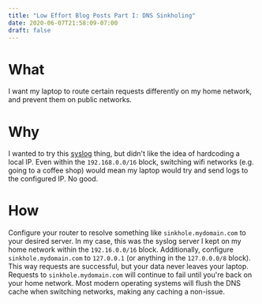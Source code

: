 ```yaml
---
title: "Low Effort Blog Posts Part I: DNS Sinkholing"
date: 2020-06-07T21:58:09-07:00
draft: false
---
```


# What
I want my laptop to route certain requests differently on my home network, and prevent them on public networks.

# Why
I wanted to try this [syslog][syslog] thing, but didn't like the idea of hardcoding a local IP. 
Even within the `192.168.0.0/16` block, switching wifi networks (e.g. going to a coffee shop) would mean my laptop would try and send logs to the configured IP.  No good.

# How
Configure your router to resolve something like `sinkhole.mydomain.com` to your desired server. 
In my case, this was the syslog server I kept on my home network within the `192.16.0.0/16` block. 
Additionally, configure `sinkhole.mydomain.com` to `127.0.0.1` (or anything in the `127.0.0.0/8` block). 
This way requests are successful, but your data never leaves your laptop. 
Requests to `sinkhole.mydomain.com` will continue to fail until you're back on your home network. 
Most modern operating systems will flush the DNS cache when switching networks, making any caching a non-issue.

[syslog]:https://en.wikipedia.org/wiki/Syslog